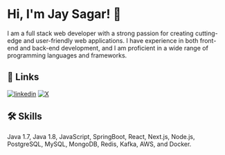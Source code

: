 
# Hi, I'm Jay Sagar! 👋

I am a full stack web developer with a strong passion for creating cutting-edge and user-friendly web applications. I have experience in both front-end and back-end development, and I am proficient in a wide range of programming languages and frameworks.
## 🔗 Links

[![linkedin](https://img.shields.io/badge/linkedin-0A66C2?style=for-the-badge&logo=linkedin&logoColor=white)](https://www.linkedin.com/in/jaysagar/)
[![X](https://img.shields.io/twitter/follow/:p1ayjay?style=for-the-badge&logo=X&logoColor=white)](https://x.com/p1ayjay)



## 🛠 Skills
Java 1.7, Java 1.8, JavaScript, SpringBoot, React, Next.js, Node.js, PostgreSQL, MySQL, MongoDB, Redis, Kafka, AWS, and Docker.

